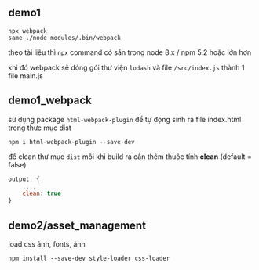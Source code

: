 ## demo1
```
npx webpack
same ./node_modules/.bin/webpack
```

theo tài liệu thì `npx` command có sẵn trong node 8.x / npm 5.2 hoặc lớn hơn 

khi đó webpack sẽ dóng gói thư viện `lodash` và file `/src/index.js` thành 1 file main.js


## demo1_webpack
sử dụng package `html-webpack-plugin` để tự động sinh ra file index.html trong thưc mục dist
```
npm i html-webpack-plugin --save-dev
```

để clean thư mục `dist` mỗi khi build ra cần thêm thuộc tính **clean** (default = false)
```js
output: {
    ...,
    clean: true
}
```

## demo2/asset_management

load css ảnh, fonts, ảnh

```
npm install --save-dev style-loader css-loader
```
